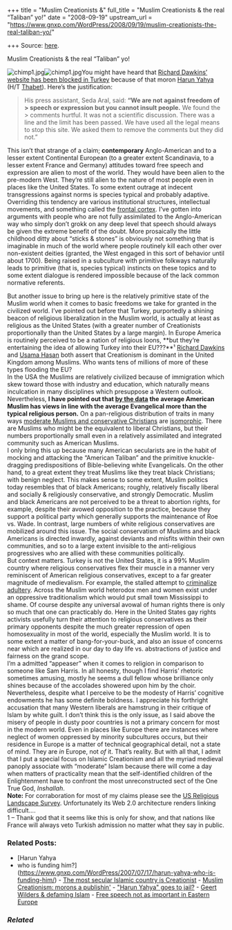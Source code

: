 +++
title = "Muslim Creationists &"
full_title = "Muslim Creationists & the real “Taliban” yo!"
date = "2008-09-19"
upstream_url = "https://www.gnxp.com/WordPress/2008/09/19/muslim-creationists-the-real-taliban-yo/"

+++
Source: [here](https://www.gnxp.com/WordPress/2008/09/19/muslim-creationists-the-real-taliban-yo/).

Muslim Creationists & the real “Taliban” yo!

![chimp1.jpg](https://i0.wp.com/blogs.discovermagazine.com/gnxp/files/chimp1.jpg?resize=200%2C214)![chimp1.jpg](https://i0.wp.com/blogs.discovermagazine.com/gnxp/files/chimp1.jpg?resize=200%2C214)You might have heard that [Richard Dawkins’ website has been blocked in Turkey](http://www.guardian.co.uk/world/2008/sep/19/religion.turkey?gusrc=rss&feed=networkfront) because of that moron [Harun Yahya](https://en.wikipedia.org/wiki/Harun_Yahya) (H/T [Thabet](http://talkislam.info/2008/09/19/richard-dawkins-official-website-has-b/)). Here’s the justification:

> His press assistant, Seda Aral, said: **“We are not against freedom of > speech or expression but you cannot insult people.** We found the > comments hurtful. It was not a scientific discussion. There was a line and the limit has been passed. We have used all the legal means to stop this site. We asked them to remove the comments but they did not.”

This isn’t that strange of a claim; **contemporary** Anglo-American and to a lesser extent Continental European (to a greater extent Scandinavia, to a lesser extent France and Germany) attitudes toward free speech and expression are alien to most of the world. They would have been alien to the pre-modern West. They’re still alien to the nature of most people even in places like the United States. To some extent outrage at indecent transgressions against norms is species typical and probably adaptive. Overriding this tendency are various institutional structures, intellectual movements, and something called the [frontal cortex](https://en.wikipedia.org/wiki/Frontal_lobe). I’ve gotten into arguments with people who are not fully assimilated to the Anglo-American way who simply don’t grokk on any deep level that speech should always be given the extreme benefit of the doubt. More prosaically the little childhood ditty about “sticks & stones” is obviously not something that is imaginable in much of the world where people routinely kill each other over non-existent deities (granted, the West engaged in this sort of behavior until about 1700). Being raised in a subculture with primitive folkways naturally leads to primitive (that is, species typical) instincts on these topics and to some extent dialogue is rendered impossible because of the lack common normative referents.

  
But another issue to bring up here is the relatively primitive state of the Muslim world when it comes to basic freedoms we take for granted in the civilized world. I’ve pointed out before that Turkey, purportedly a shining beacon of religious liberalization in the Muslim world, is actually at least as religious as the United States (with a greater number of Creationists proportionally than the United States by a large margin). In Europe America is routinely perceived to be a nation of religious loons, **but they’re entertaining the idea of allowing Turkey into their EU???**¹ [Richard Dawkins](http://www.telegraph.co.uk/news/uknews/2494397/Richard-Dawkins-Muslim-parents-import-creationism-into-schools.html) and [Usama Hasan](http://www.guardian.co.uk/commentisfree/2008/sep/11/religion.darwinbicentenary) both assert that Creationism is dominant in the United Kingdom among Muslims. Who wants tens of millions of more of these types flooding the EU?  
In the USA the Muslims are relatively civilized because of immigration which skew toward those with industry and education, which naturally means inculcation in many disciplines which presuppose a Western outlook. Nevertheless, **I have pointed out that [by the data](https://www.gnxp.com/blog/2008/06/comparing-across-american-religions.php) the average American Muslim has views in line with the average Evangelical more than the typical religious person.** On a pan-religious distribution of traits in many ways [moderate Muslims and conservative Christians](https://www.gnxp.com/blog/2005/08/analogies-going-off-base.php) are [isomorphic](http://www.merriam-webster.com/dictionary/isomorphic). There are Muslims who might be the equivalent to liberal Christians, but their numbers proportionally small even in a relatively assimilated and integrated community such as American Muslims.  
I only bring this up because many American secularists are in the habit of mocking and attacking the “American Taliban” and the primitive knuckle-dragging predispositions of Bible-believing white Evangelicals. On the other hand, to a great extent they treat Muslims like they treat black Christians; with benign neglect. This makes sense to some extent, Muslim politics today resembles that of black Americans; roughly, relatively fiscally liberal and socially & religiously conservative, and strongly Democratic. Muslim and black Americans are not perceived to be a threat to abortion rights, for example, despite their avowed opposition to the practice, because they support a political party which generally supports the maintenance of Roe vs. Wade. In contrast, large numbers of white religious conservatives are mobilized around this issue. The social conservatism of Muslims and black Americans is directed inwardly, against deviants and misfits within their own communities, and so to a large extent invisible to the anti-religious progressives who are allied with these communities politically.  
But context matters. Turkey is not the United States, it is a 99% Muslim country where religious conservatives flex their muscle in a manner very reminiscent of American religious conservatives, except to a far greater magnitude of medievalism. For example, the stalled attempt to [criminalize adultery](http://news.bbc.co.uk/2/hi/europe/3654650.stm). Across the Muslim world heterodox men and women exist under an oppressive traditionalism which would put small town Mississippi to shame. Of course despite any universal avowal of human rights there is only so much that one can practicably do. Here in the United States gay rights activists usefully turn their attention to religious conservatives as their primary opponents despite the much greater repression of open homosexuality in most of the world, especially the Muslim world. It is to some extent a matter of bang-for-your-buck, and also an issue of concerns near which are realized in our day to day life vs. abstractions of justice and fairness on the grand scope.  
I’m a admitted “appeaser” when it comes to religion in comparison to someone like Sam Harris. In all honesty, though I find Harris’ rhetoric sometimes amusing, mostly he seems a dull fellow whose brilliance only shines because of the accolades showered upon him by the choir. Nevertheless, despite what I perceive to be the modesty of Harris’ cognitive endowments he has some definite boldness. I appreciate his forthright accusation that many Western liberals are hamstrung in their critique of Islam by white guilt. I don’t think this is the only issue, as I said above the misery of people in dusty poor countries is not a primary concern for most in the modern world. Even in places like Europe there are instances where neglect of women oppressed by minority subcultures occurs, but their residence in Europe is a matter of technical geographical detail, not a state of mind. They are *in* Europe, not *of* it. That’s reality. But with all that, I admit that I put a special focus on Islamic Creationism and all the myriad medieval panoply associate with “moderate” Islam because there will come a day when matters of practicality mean that the self-identified children of the Enlightenment have to confront the most unreconstructed sect of the One True God, *Inshallah*.  
**Note:** For corraboration for most of my claims please see the [US Religious Landscape Survey](https://religions.pewforum.org/). Unfortunately its Web 2.0 architecture renders linking difficult….  
1 – Thank god that it seems like this is only for show, and that nations like France will always veto Turkish admission no matter what they say in public.

### Related Posts:

- [Harun Yahya
- who is funding
  him?](https://www.gnxp.com/WordPress/2007/07/17/harun-yahya-who-is-funding-him/) - [The most secular Islamic country is
  Creationist](https://www.gnxp.com/WordPress/2009/10/22/the-most-secular-islamic-country-is-creationist/) - [Muslim Creationism: morons a
  publishin'](https://www.gnxp.com/WordPress/2007/07/17/muslim-creationism-morons-a-publishin/) - ["Harun Yahya" goes to
  jail?](https://www.gnxp.com/WordPress/2008/05/11/harun-yahya-goes-to-jail/) - [Geert Wilders & defaming
  Islam](https://www.gnxp.com/WordPress/2008/03/28/geert-wilders-defaming-islam/) - [Free speech not as important in Eastern
  Europe](https://www.gnxp.com/WordPress/2009/05/06/free-speech-not-as-important-in-eastern-europe/)

### *Related*

[](https://www.addtoany.com/add_to/facebook?linkurl=https%3A%2F%2Fwww.gnxp.com%2FWordPress%2F2008%2F09%2F19%2Fmuslim-creationists-the-real-taliban-yo%2F&linkname=Muslim%20Creationists%20%26%20the%20real%20%E2%80%9CTaliban%E2%80%9D%20yo%21 "Facebook")[](https://www.addtoany.com/add_to/twitter?linkurl=https%3A%2F%2Fwww.gnxp.com%2FWordPress%2F2008%2F09%2F19%2Fmuslim-creationists-the-real-taliban-yo%2F&linkname=Muslim%20Creationists%20%26%20the%20real%20%E2%80%9CTaliban%E2%80%9D%20yo%21 "Twitter")[](https://www.addtoany.com/add_to/email?linkurl=https%3A%2F%2Fwww.gnxp.com%2FWordPress%2F2008%2F09%2F19%2Fmuslim-creationists-the-real-taliban-yo%2F&linkname=Muslim%20Creationists%20%26%20the%20real%20%E2%80%9CTaliban%E2%80%9D%20yo%21 "Email")[](https://www.addtoany.com/share)
